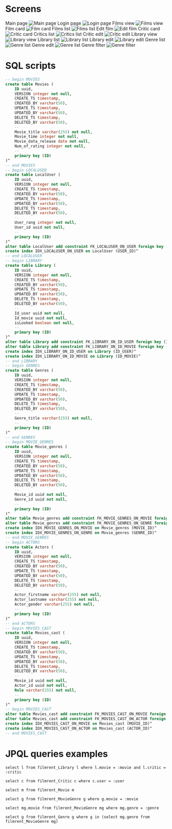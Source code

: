 # Screens

Main page
![Main page](screenshots/main.png "Main page")
Login page
![Login page](screenshots/login.png "Login page")
Films view
![Films view](screenshots/filmsView.png "Films view")
Film card
![Film card](screenshots/filmAbout.png "Film card")
Films list
![Films list](screenshots/films.png "Films list")
Edit film
![Edit film](screenshots/filmEdit.png "Edit film")
Critic card
![Critic card](screenshots/criticAbout.png "Critic card")
Critics list
![Critics list](screenshots/critics.png "Critics list")
Critic edit
![Critic edit](screenshots/criticsEdit.png "Critic edit")
Library view
![Library view](screenshots/libraryView.png "Library view")
Library list
![Library list](screenshots/libraryList.png "Library edit")
Library edit
![Library edit](screenshots/libraryEdit.png "Library edit")
Genre list
![Genre list](screenshots/ganreList.png "Genre edit")
Genre edit
![Genre list](screenshots/ganreEdit.png "Genre edit")
Genre filter
![Genre filter](screenshots/ganreFilter.png "Genre filter")

# SQL scripts

```sql
-- begin MOVIES
create table Movies (
    ID uuid,
    VERSION integer not null,
    CREATE_TS timestamp,
    CREATED_BY varchar(50),
    UPDATE_TS timestamp,
    UPDATED_BY varchar(50),
    DELETE_TS timestamp,
    DELETED_BY varchar(50),
    --
    Movie_title varchar(255) not null,
    Movie_time integer not null,
    Movie_data_release date not null,
    Num_of_rating integer not null,
    --
    primary key (ID)
)^
-- end MOVIES
-- begin LOCALUSER
create table LocalUser (
    ID uuid,
    VERSION integer not null,
    CREATE_TS timestamp,
    CREATED_BY varchar(50),
    UPDATE_TS timestamp,
    UPDATED_BY varchar(50),
    DELETE_TS timestamp,
    DELETED_BY varchar(50),
    --
    User_rang integer not null,
    User_id uuid not null,
    --
    primary key (ID)
)^
alter table LocalUser add constraint FK_LOCALUSER_ON_USER foreign key (USER_ID) references SEC_USER(ID)^
create index IDX_LOCALUSER_ON_USER on LocalUser (USER_ID)^
-- end LOCALUSER
-- begin LIBRARY
create table Library (
    ID uuid,
    VERSION integer not null,
    CREATE_TS timestamp,
    CREATED_BY varchar(50),
    UPDATE_TS timestamp,
    UPDATED_BY varchar(50),
    DELETE_TS timestamp,
    DELETED_BY varchar(50),
    --
    Id_user uuid not null,
    Id_movie uuid not null,
    isLooked boolean not null,
    --
    primary key (ID)
)^
alter table Library add constraint FK_LIBRARY_ON_ID_USER foreign key (ID_USER) references LocalUser(ID)^
alter table Library add constraint FK_LIBRARY_ON_ID_MOVIE foreign key (ID_MOVIE) references Movies(ID)^
create index IDX_LIBRARY_ON_ID_USER on Library (ID_USER)^
create index IDX_LIBRARY_ON_ID_MOVIE on Library (ID_MOVIE)^
-- end LIBRARY
-- begin GENRES
create table Genres (
    ID uuid,
    VERSION integer not null,
    CREATE_TS timestamp,
    CREATED_BY varchar(50),
    UPDATE_TS timestamp,
    UPDATED_BY varchar(50),
    DELETE_TS timestamp,
    DELETED_BY varchar(50),
    --
    Genre_title varchar(255) not null,
    --
    primary key (ID)
)^
-- end GENRES
-- begin MOVIE_GENRES
create table Movie_genres (
    ID uuid,
    VERSION integer not null,
    CREATE_TS timestamp,
    CREATED_BY varchar(50),
    UPDATE_TS timestamp,
    UPDATED_BY varchar(50),
    DELETE_TS timestamp,
    DELETED_BY varchar(50),
    --
    Movie_id uuid not null,
    Genre_id uuid not null,
    --
    primary key (ID)
)^
alter table Movie_genres add constraint FK_MOVIE_GENRES_ON_MOVIE foreign key (MOVIE_ID) references Movies(ID)^
alter table Movie_genres add constraint FK_MOVIE_GENRES_ON_GENRE foreign key (GENRE_ID) references Genres(ID)^
create index IDX_MOVIE_GENRES_ON_MOVIE on Movie_genres (MOVIE_ID)^
create index IDX_MOVIE_GENRES_ON_GENRE on Movie_genres (GENRE_ID)^
-- end MOVIE_GENRES
-- begin ACTORS
create table Actors (
    ID uuid,
    VERSION integer not null,
    CREATE_TS timestamp,
    CREATED_BY varchar(50),
    UPDATE_TS timestamp,
    UPDATED_BY varchar(50),
    DELETE_TS timestamp,
    DELETED_BY varchar(50),
    --
    Actor_firstname varchar(255) not null,
    Actor_lastname varchar(255) not null,
    Actor_gender varchar(255) not null,
    --
    primary key (ID)
)^
-- end ACTORS
-- begin MOVIES_CAST
create table Movies_cast (
    ID uuid,
    VERSION integer not null,
    CREATE_TS timestamp,
    CREATED_BY varchar(50),
    UPDATE_TS timestamp,
    UPDATED_BY varchar(50),
    DELETE_TS timestamp,
    DELETED_BY varchar(50),
    --
    Movie_id uuid not null,
    Actor_id uuid not null,
    Role varchar(255) not null,
    --
    primary key (ID)
)^
-- begin MOVIES_CAST
alter table Movies_cast add constraint FK_MOVIES_CAST_ON_MOVIE foreign key (MOVIE_ID) references Movies(ID)^
alter table Movies_cast add constraint FK_MOVIES_CAST_ON_ACTOR foreign key (ACTOR_ID) references Actors(ID)^
create index IDX_MOVIES_CAST_ON_MOVIE on Movies_cast (MOVIE_ID)^
create index IDX_MOVIES_CAST_ON_ACTOR on Movies_cast (ACTOR_ID)^
-- end MOVIES_CAST
```

# JPQL queries examples

```hql
select l from filmrent_Library l where l.movie = :movie and l.critic = :critic

select c from filmrent_Critic c where c.user = :user

select m from filmrent_Movie m

select g from filmrent_MovieGenre g where g.movie = :movie

select mg.movie from filmrent_MovieGenre mg where mg.genre = :genre

select g from filmrent_Genre g where g in (select mg.genre from filmrent_MovieGenre mg)
```
